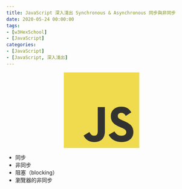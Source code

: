 ```yaml
---
title: JavaScript 深入淺出 Synchronous & Asynchronous 同步與非同步
date: 2020-05-24 00:00:00
tags:
- [w3HexSchool]
- [JavaScript]
categories: 
- [JavaScript]
- [JavaScript, 深入淺出]
---
```


<div style="display:flex;justify-content:center;">
  <img style="object-fit:cover;" src='/images/JavaScript/JavaScript-logo.png' width='200px' height='200px' />
</div>

- 同步
- 非同步
- 阻塞（blocking）
- 瀏覽器的非同步